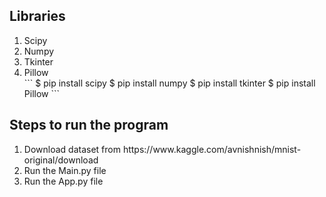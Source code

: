<h2>Libraries</h2>
<ol>
  <li>Scipy</li>
  <li>Numpy</li>
  <li>Tkinter</li>
  <li>Pillow</li>
  ```
  $ pip install scipy
  $ pip install numpy
  $ pip install tkinter
  $ pip install Pillow
  ```
</ol>

<h2>Steps to run the program</h2>
<ol>
  <li>Download dataset from https://www.kaggle.com/avnishnish/mnist-original/download</li>
  <li>Run the Main.py file</li>
  <li>Run the App.py file</li>
</ol>
